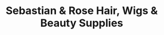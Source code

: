 ---
title: "Sebastian & Rose Hair, Wigs & Beauty Supplies"
url: /mount-pocono/sebastian-und-rose-hair-wigs-und-beauty-supplies/
shop: Kosmetik
---